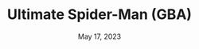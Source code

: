---
layout: gba
title: "Ultimate Spider-Man (GBA)"
categories:
 - approved
 - gba
 - universal
 - safe
tags:
- spiderman
series:
- spiderman
date: May 17, 2023
permalink: /games/ultimate-spiderman-gba/play/details
publisher: Activision
gid: ultimate-spiderman-gba
edition: us
---